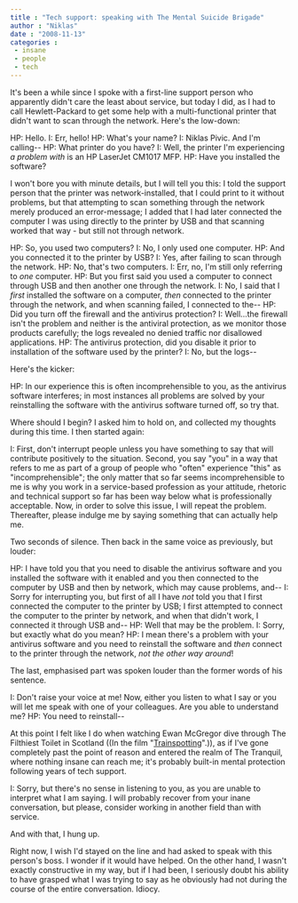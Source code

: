 ```yaml
---
title : "Tech support: speaking with The Mental Suicide Brigade"
author : "Niklas"
date : "2008-11-13"
categories : 
 - insane
 - people
 - tech
---
```


It's been a while since I spoke with a first-line support person who apparently didn't care the least about service, but today I did, as I had to call Hewlett-Packard to get some help with a multi-functional printer that didn't want to scan through the network. Here's the low-down:

HP: Hello. I: Err, hello! HP: What's your name? I: Niklas Pivic. And I'm calling-- HP: What printer do you have? I: Well, the printer I'm experiencing _a problem with_ is an HP LaserJet CM1017 MFP. HP: Have you installed the software?

I won't bore you with minute details, but I will tell you this: I told the support person that the printer was network-installed, that I could print to it without problems, but that attempting to scan something through the network merely produced an error-message; I added that I had later connected the computer I was using directly to the printer by USB and that scanning worked that way - but still not through network.

HP: So, you used two computers? I: No, I only used one computer. HP: And you connected it to the printer by USB? I: Yes, after failing to scan through the network. HP: No, that's two computers. I: Err, no, I'm still only referring to _one_ computer. HP: But you first said you used a computer to connect through USB and then another one through the network. I: No, I said that I _first_ installed the software on a computer, _then_ connected to the printer through the network, and when scanning failed, I connected to the-- HP: Did you turn off the firewall and the antivirus protection? I: Well...the firewall isn't the problem and neither is the antiviral protection, as we monitor those products carefully; the logs revealed no denied traffic nor disallowed applications. HP: The antivirus protection, did you disable it prior to installation of the software used by the printer? I: No, but the logs--

Here's the kicker:

HP: In our experience this is often incomprehensible to you, as the antivirus software interferes; in most instances all problems are solved by your reinstalling the software with the antivirus software turned off, so try that.

Where should I begin? I asked him to hold on, and collected my thoughts during this time. I then started again:

I: First, don't interrupt people unless you have something to say that will contribute positively to the situation. Second, you say "you" in a way that refers to me as part of a group of people who "often" experience "this" as "incomprehensible"; the only matter that so far seems incomprehensible to me is why you work in a service-based profession as your attitude, rhetoric and technical support so far has been way below what is professionally acceptable. Now, in order to solve this issue, I will repeat the problem. Thereafter, please indulge me by saying something that can actually help me.

Two seconds of silence. Then back in the same voice as previously, but louder:

HP: I have told you that you need to disable the antivirus software and you installed the software with it enabled and you then connected to the computer by USB and then by network, which may cause problems, and-- I: Sorry for interrupting you, but first of all I have _not_ told you that I first connected the computer to the printer by USB; I first attempted to connect the computer to the printer by network, and when that didn't work, I connected it through USB and-- HP: Well that may be the problem. I: Sorry, but exactly what do you mean? HP: I mean there's a problem with your antivirus software and you need to reinstall the software and _then_ connect to the printer through the network, _not the other way around_!

The last, emphasised part was spoken louder than the former words of his sentence.

I: Don't raise your voice at me! Now, either you listen to what I say or you will let me speak with one of your colleagues. Are you able to understand me? HP: You need to reinstall--

At this point I felt like I do when watching Ewan McGregor dive through The Filthiest Toilet in Scotland ((In the film "[Trainspotting](http://www.imdb.com/title/tt0117951)".)), as if I've gone completely past the point of reason and entered the realm of The Tranquil, where nothing insane can reach me; it's probably built-in mental protection following years of tech support.

I: Sorry, but there's no sense in listening to you, as you are unable to interpret what I am saying. I will probably recover from your inane conversation, but please, consider working in another field than with service.

And with that, I hung up.

Right now, I wish I'd stayed on the line and had asked to speak with this person's boss. I wonder if it would have helped. On the other hand, I wasn't exactly constructive in my way, but if I had been, I seriously doubt his ability to have grasped what I was trying to say as he obviously had not during the course of the entire conversation. Idiocy.
